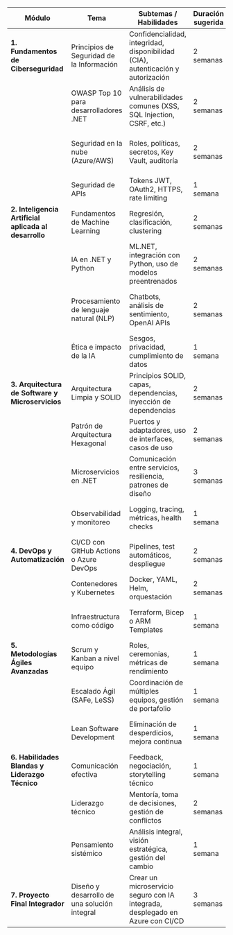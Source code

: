 | Módulo                                                | Tema                                         | Subtemas / Habilidades                                                           | Duración sugerida | Nivel      | Objetivo                                                                          |
| ----------------------------------------------------- | -------------------------------------------- | -------------------------------------------------------------------------------- | ----------------- | ---------- | --------------------------------------------------------------------------------- |
| **1. Fundamentos de Ciberseguridad**                 | Principios de Seguridad de la Información    | Confidencialidad, integridad, disponibilidad (CIA), autenticación y autorización | 2 semanas         | Intermedio | Comprender los pilares de la seguridad y su impacto en aplicaciones empresariales |
|                                                       | OWASP Top 10 para desarrolladores .NET       | Análisis de vulnerabilidades comunes (XSS, SQL Injection, CSRF, etc.)            | 2 semanas         | Intermedio | Aplicar prácticas seguras en desarrollo web                                       |
|                                                       | Seguridad en la nube (Azure/AWS)             | Roles, políticas, secretos, Key Vault, auditoría                                 | 2 semanas         | Intermedio | Implementar prácticas seguras en entornos cloud                                   |
|                                                       | Seguridad de APIs                            | Tokens JWT, OAuth2, HTTPS, rate limiting                                         | 1 semana          | Avanzado   | Asegurar microservicios y APIs REST                                               |
| **2. Inteligencia Artificial aplicada al desarrollo**| Fundamentos de Machine Learning              | Regresión, clasificación, clustering                                             | 2 semanas         | Básico     | Comprender los conceptos base de IA                                               |
|                                                       | IA en .NET y Python                          | ML.NET, integración con Python, uso de modelos preentrenados                     | 2 semanas         | Intermedio | Integrar modelos de IA en soluciones .NET                                         |
|                                                       | Procesamiento de lenguaje natural (NLP)      | Chatbots, análisis de sentimiento, OpenAI APIs                                   | 2 semanas         | Intermedio | Desarrollar soluciones inteligentes basadas en texto                              |
|                                                       | Ética e impacto de la IA                     | Sesgos, privacidad, cumplimiento de datos                                        | 1 semana          | Básico     | Aplicar IA de manera responsable                                                  |
| **3. Arquitectura de Software y Microservicios**     | Arquitectura Limpia y SOLID                  | Principios SOLID, capas, dependencias, inyección de dependencias                 | 2 semanas         | Intermedio | Diseñar software mantenible y extensible                                          |
|                                                       | Patrón de Arquitectura Hexagonal             | Puertos y adaptadores, uso de interfaces, casos de uso                           | 2 semanas         | Avanzado   | Separar dominio, infraestructura y aplicación                                     |
|                                                       | Microservicios en .NET                       | Comunicación entre servicios, resiliencia, patrones de diseño                    | 3 semanas         | Avanzado   | Construir soluciones escalables basadas en microservicios                         |
|                                                       | Observabilidad y monitoreo                   | Logging, tracing, métricas, health checks                                        | 1 semana          | Intermedio | Supervisar y diagnosticar servicios en producción                                 |
| **4. DevOps y Automatización**                       | CI/CD con GitHub Actions o Azure DevOps      | Pipelines, test automáticos, despliegue                                          | 2 semanas         | Intermedio | Automatizar procesos de integración y despliegue                                  |
|                                                       | Contenedores y Kubernetes                    | Docker, YAML, Helm, orquestación                                                 | 2 semanas         | Avanzado   | Desplegar soluciones distribuidas                                                 |
|                                                       | Infraestructura como código                  | Terraform, Bicep o ARM Templates                                                 | 1 semana          | Intermedio | Gestionar infraestructura de forma automatizada                                   |
| **5. Metodologías Ágiles Avanzadas**                 | Scrum y Kanban a nivel equipo                | Roles, ceremonias, métricas de rendimiento                                       | 1 semana          | Básico     | Optimizar trabajo colaborativo                                                    |
|                                                       | Escalado Ágil (SAFe, LeSS)                   | Coordinación de múltiples equipos, gestión de portafolio                         | 1 semana          | Intermedio | Implementar agilidad a nivel organizacional                                       |
|                                                       | Lean Software Development                    | Eliminación de desperdicios, mejora continua                                     | 1 semana          | Intermedio | Mejorar eficiencia y entrega continua                                             |
| **6. Habilidades Blandas y Liderazgo Técnico**       | Comunicación efectiva                        | Feedback, negociación, storytelling técnico                                      | 1 semana          | Básico     | Mejorar la interacción con equipos y stakeholders                                 |
|                                                       | Liderazgo técnico                            | Mentoría, toma de decisiones, gestión de conflictos                              | 2 semanas         | Intermedio | Desarrollar capacidad de guía técnica                                             |
|                                                       | Pensamiento sistémico                        | Análisis integral, visión estratégica, gestión del cambio                        | 1 semana          | Avanzado   | Elevar la visión a nivel arquitectónico y organizacional                          |
| **7. Proyecto Final Integrador**                     | Diseño y desarrollo de una solución integral | Crear un microservicio seguro con IA integrada, desplegado en Azure con CI/CD    | 3 semanas         | Avanzado   | Integrar todo el conocimiento adquirido en un proyecto real                       |
